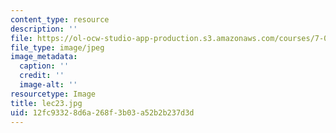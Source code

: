 ```yaml
---
content_type: resource
description: ''
file: https://ol-ocw-studio-app-production.s3.amazonaws.com/courses/7-014-introductory-biology-spring-2005/12fc93328d6a268f3b03a52b2b237d3d_lec23.jpg
file_type: image/jpeg
image_metadata:
  caption: ''
  credit: ''
  image-alt: ''
resourcetype: Image
title: lec23.jpg
uid: 12fc9332-8d6a-268f-3b03-a52b2b237d3d
---
```

